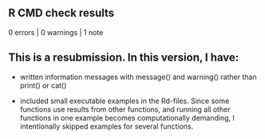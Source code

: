 ## R CMD check results

0 errors | 0 warnings | 1 note

## This is a resubmission. In this version, I have:

* written information messages with message() and warning() rather than print() or cat()

* included small executable examples in the Rd-files. Since some functions use results from other functions, and running all other functions in one example becomes computationally demanding, I intentionally skipped examples for several functions.

